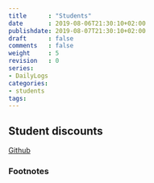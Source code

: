 ```yaml
---
title      : "Students"
date       : 2019-08-06T21:30:10+02:00
publishdate: 2019-08-07T21:30:10+02:00
draft      : false
comments   : false
weight     : 5
revision   : 0
series:
- DailyLogs
categories:
- students
tags:
---
```


## Student discounts

[Github](https://education.github.com/pack/offers#namecheap)
<!-- more -->


### Footnotes

[^1]:
[^2]:

